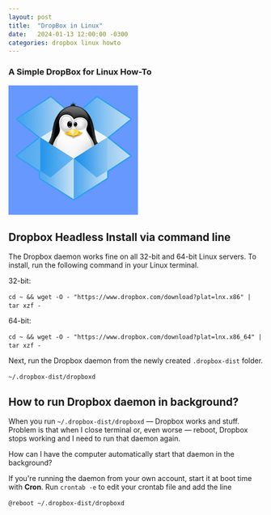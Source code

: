 ```yaml
---
layout: post
title:  "DropBox in Linux"
date:   2024-01-13 12:00:00 -0300
categories: dropbox linux howto
---
```

### A Simple DropBox for Linux How-To

![Tux-DropBox logo](/assets/img/tux-dropbox.png "Tux-DropBox logo")

## Dropbox Headless Install via command line

The Dropbox daemon works fine on all 32-bit and 64-bit Linux servers. To install, run the following command in your Linux terminal.

32-bit:

`cd ~ && wget -O - "https://www.dropbox.com/download?plat=lnx.x86" | tar xzf -`

64-bit:

`cd ~ && wget -O - "https://www.dropbox.com/download?plat=lnx.x86_64" | tar xzf -`

Next, run the Dropbox daemon from the newly created `.dropbox-dist` folder.

`~/.dropbox-dist/dropboxd`

## How to run Dropbox daemon in background?

When you run `~/.dropbox-dist/dropboxd` — Dropbox works and stuff. Problem is that when I close terminal or, even worse — reboot, Dropbox stops working and I need to run that daemon again.

How can I have the computer automatically start that daemon in the background?

If you're running the daemon from your own account, start it at boot time with **Cron**. Run `crontab -e` to edit your crontab file and add the line

`@reboot ~/.dropbox-dist/dropboxd`
